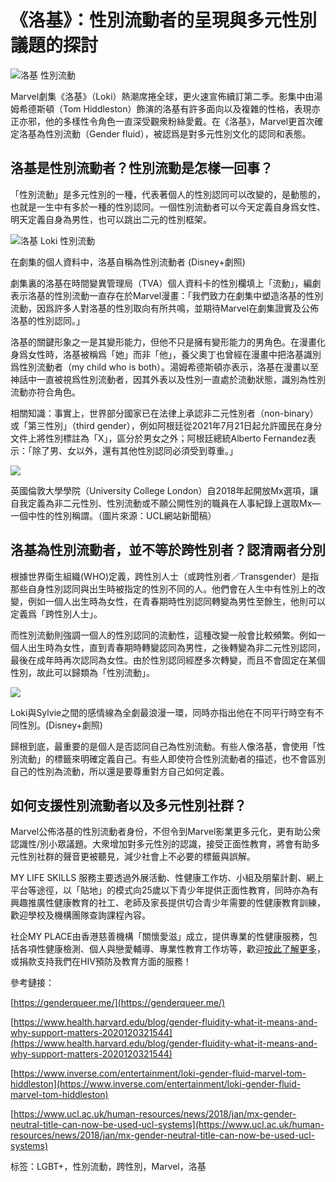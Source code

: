 # 《洛基》：性別流動者的呈現與多元性別議題的探討

![洛基 性別流動](https://myplace.org.hk/wp-content/uploads/2021/07/001-Loki-Cover-1024x576.png)

Marvel劇集《洛基》（Loki）熱潮席捲全球，更火速宣佈續訂第二季。影集中由湯姆希德斯頓（Tom Hiddleston）飾演的洛基有許多面向以及複雜的性格，表現亦正亦邪，他的多樣性令角色一直深受觀衆粉絲愛戴。在《洛基》，Marvel更首次確定洛基為性別流動（Gender fluid），被認爲是對多元性別文化的認同和表態。 

## **洛基是性別流動者？性別流動是怎樣一回事？**

「性別流動」是多元性別的一種，代表著個人的性別認同可以改變的，是動態的，也就是一生中有多於一種的性別認同。一個性別流動者可以今天定義自身爲女性、明天定義自身為男性，也可以跳出二元的性別框架。

![洛基 Loki 性別流動](https://myplace.org.hk/wp-content/uploads/2021/07/002-Loki.jpg)

在劇集的個人資料中，洛基自稱為性別流動者 (Disney+劇照)

劇集裏的洛基在時間變異管理局（TVA）個人資料卡的性別欄填上「流動」，編劇表示洛基的性別流動一直存在於Marvel漫畫：「我們致力在劇集中塑造洛基的性別流動，因爲許多人對洛基的性別取向有所共鳴，並期待Marvel在劇集證實及公佈洛基的性別認同。」

洛基的關鍵形象之一是其變形能力，但他不只是擁有變形能力的男角色。在漫畫化身爲女性時，洛基被稱爲「她」而非「他」，養父奧丁也曾經在漫畫中把洛基識別爲性別流動者（my child who is both）。湯姆希德斯頓亦表示，洛基在漫畫以至神話中一直被視爲性別流動者，因其外表以及性別一直處於流動狀態，識別為性別流動亦符合角色。

相關知識：事實上，世界部分國家已在法律上承認非二元性別者（non-binary）或「第三性別」（third gender），例如阿根廷從2021年7月21日起允許國民在身分文件上將性別標註為「X」，區分於男女之外；阿根廷總統Alberto Fernandez表示：「除了男、女以外，還有其他性別認同必須受到尊重。」

![](https://myplace.org.hk/wp-content/uploads/2021/07/004-UCL.png)

英國倫敦大學學院（University College London）自2018年起開放Mx選項，讓自我定義為非二元性別、性別流動或不願公開性別的職員在人事紀錄上選取Mx—一個中性的性別稱謂。（圖片來源：UCL網站新聞稿）

## **洛基為性別流動者，並不等於跨性別者？認清兩者分別**

根據世界衛生組織(WHO)定義，跨性別人士（或跨性別者／Transgender）是指那些自身性別認同與出生時被指定的性別不同的人。他們會在人生中有性別上的改變，例如一個人出生時為女性，在青春期時性別認同轉變為男性至餘生，他則可以定義爲「跨性別人士」。

而性別流動則強調一個人的性別認同的流動性，這種改變一般會比較頻繁。例如一個人出生時為女性，直到青春期時轉變認同為男性，之後轉變為非二元性別認同，最後在成年時再次認同為女性。由於性別認同經歷多次轉變，而且不會固定在某個性別，故此可以歸類為「性別流動」。

![](https://myplace.org.hk/wp-content/uploads/2021/07/003-Loki-Sylvie.jpg)

Loki與Sylvie之間的感情線為全劇最浪漫一環，同時亦指出他在不同平行時空有不同性別。(Disney+劇照)

歸根到底，最重要的是個人是否認同自己為性別流動。有些人像洛基，會使用「性別流動」的標籤來明確定義自己。有些人即使符合性別流動者的描述，也不會區別自己的性別為流動，所以還是要尊重對方自己如何定義。

## **如何支援性別流動者以及多元性別社群？** 

Marvel公佈洛基的性別流動者身份，不但令到Marvel影業更多元化，更有助公衆認識性/別小眾議題。大衆增加對多元性別的認識，接受正面性教育，將會有助多元性別社群的聲音更被聽見，減少社會上不必要的標籤與誤解。

MY LIFE SKILLS 服務主要透過外展活動、性健康工作坊、小組及朋輩計劃、網上平台等途徑，以「貼地」的模式向25歲以下青少年提供正面性教育，同時亦為有興趣推廣性健康教育的社工、老師及家長提供切合青少年需要的性健康教育訓練，歡迎學校及機構團隊查詢課程內容。

社企MY PLACE由香港慈善機構「關懷愛滋」成立，提供專業的性健康服務，包括各項性健康檢測、個人與戀愛輔導、專業性教育工作坊等，歡迎[按此了解更多](https://myplace.org.hk/counselling-and-advice/mylifeskill/?lang=zh-hant)，或捐款支持我們在HIV預防及教育方面的服務！

參考鏈接：

[https://genderqueer.me/](https://genderqueer.me/)

[https://www.health.harvard.edu/blog/gender-fluidity-what-it-means-and-why-support-matters-2020120321544](https://www.health.harvard.edu/blog/gender-fluidity-what-it-means-and-why-support-matters-2020120321544)

[https://www.inverse.com/entertainment/loki-gender-fluid-marvel-tom-hiddleston](https://www.inverse.com/entertainment/loki-gender-fluid-marvel-tom-hiddleston)

[https://www.ucl.ac.uk/human-resources/news/2018/jan/mx-gender-neutral-title-can-now-be-used-ucl-systems](https://www.ucl.ac.uk/human-resources/news/2018/jan/mx-gender-neutral-title-can-now-be-used-ucl-systems)

标签：LGBT+，性別流動，跨性別，Marvel，洛基
